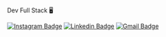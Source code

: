 Dev Full Stack 🖥️

[![Instagram Badge](https://img.shields.io/badge/-@edijunior.dev-4169E1?style=flat-square&labelColor=4169E1&logo=Instagram&logoColor=white&link=https://www.instagram.com/edijunior.dev/)](https://www.instagram.com/edijunior.dev/) 
[![Linkedin Badge](https://img.shields.io/badge/-Edivaldo%20Junior-4169E1?style=flat-square&logo=Linkedin&logoColor=white&link=https://www.linkedin.com/in/edivaldo-ferreira-de-souza-junior/)](https://www.linkedin.com/in/edivaldo-ferreira-de-souza-junior/) 
[![Gmail Badge](https://img.shields.io/badge/-ediarts7@gmail.com-4169E1?style=flat-square&logo=Gmail&logoColor=white&link=mailto:ediarts@gmail.com)](mailto:ediarts@gmail.com)


